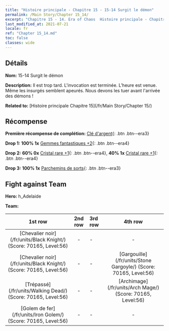 ```yaml
---
title: "Histoire principale - Chapitre 15 - 15-14 Surgit le démon"
permalink: /Main Story/Chapter 15_14/
excerpt: "Chapitre 15 - 14. Era of Chaos  Histoire principale - Chapitre 15_14. 15-14 Surgit le démon"
last_modified_at: 2021-07-21
locale: fr
ref: "Chapter 15_14.md"
toc: false
classes: wide
---
```


## Détails

 **Nom:** 15-14 Surgit le démon

 **Description:** Il est trop tard. L'invocation est terminée. L'heure est venue. Même les insurgés semblent apeurés. Nous devons les tuer avant l'arrivée des démons !

 **Related to:** [Histoire principale Chapitre 15](/fr/Main Story/Chapter 15/)

## Récompense

 **Première récompense de complétion:** [Clé d'argent](/ItemsFR/con_693/){: .btn .btn--era3}

 **Drop 1:** **100% 1x** [Gemmes fantastiques +2](/ItemsFR/mat_51/){: .btn .btn--era4}

 **Drop 2:** **60% 0x** [Cristal rare +1](/ItemsFR/mat_45/){: .btn .btn--era4}, **40% 1x** [Cristal rare +1](/ItemsFR/mat_45/){: .btn .btn--era4}

 **Drop 3:** **100% 1x** [Parchemins de sorts](/ItemsFR/con_694/){: .btn .btn--era3}


## Fight against Team
 **Hero:** h_Adelaide

 **Team:**


  | 1st row | 2nd row | 3rd row | 4th row |
  |:----:|:----:|:----|:----:|
  | [Chevalier noir](/fr/units/Black Knight/) (Score: 70165, Level:56)  | - | - | - |
  | [Chevalier noir](/fr/units/Black Knight/) (Score: 70165, Level:56)  | - | - | [Gargouille](/fr/units/Stone Gargoyle/) (Score: 70165, Level:56)  |
  | [Trépassé](/fr/units/Walking Dead/) (Score: 70165, Level:56)  | - | - | [Archimage](/fr/units/Arch Mage/) (Score: 70165, Level:56)  |
  | [Golem de fer](/fr/units/Iron Golem/) (Score: 70165, Level:56)  | - | - | - |


